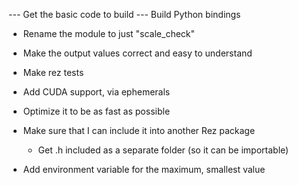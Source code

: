 --- Get the basic code to build
--- Build Python bindings
- Rename the module to just "scale_check"
- Make the output values correct and easy to understand
- Make rez tests
- Add CUDA support, via ephemerals
- Optimize it to be as fast as possible

- Make sure that I can include it into another Rez package
    - Get .h included as a separate folder (so it can be importable)

- Add environment variable for the maximum, smallest value
